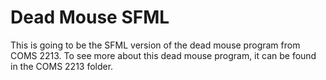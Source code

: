 Dead Mouse SFML
===============
This is going to be the SFML version of the dead mouse program from COMS 2213.
To see more about this dead mouse program, it can be found in the COMS 2213
folder.
